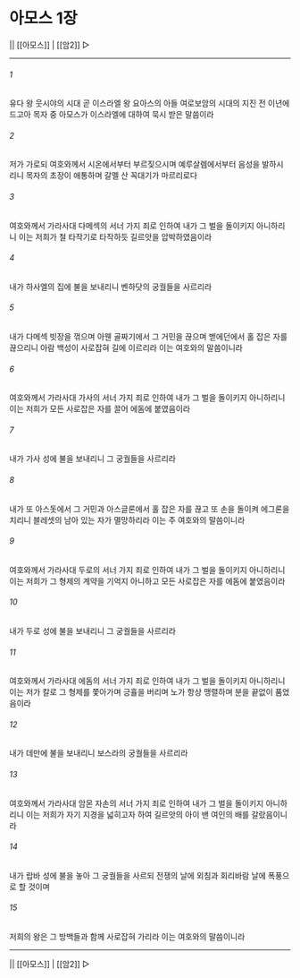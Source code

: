 ﻿# 아모스 1장

|| [[아모스]] | [[암2]] ▷
***

###### 1
유다 왕 웃시야의 시대 곧 이스라엘 왕 요아스의 아들 여로보암의 시대의 지진 전 이년에 드고아 목자 중 아모스가 이스라엘에 대하여 묵시 받은 말씀이라

###### 2
저가 가로되 여호와께서 시온에서부터 부르짖으시며 예루살렘에서부터 음성을 발하시리니 목자의 초장이 애통하며 갈멜 산 꼭대기가 마르리로다

###### 3
여호와께서 가라사대 다메섹의 서너 가지 죄로 인하여 내가 그 벌을 돌이키지 아니하리니 이는 저희가 철 타작기로 타작하듯 길르앗을 압박하였음이라

###### 4
내가 하사엘의 집에 불을 보내리니 벤하닷의 궁궐들을 사르리라

###### 5
내가 다메섹 빗장을 꺾으며 아웬 골짜기에서 그 거민을 끊으며 벧에던에서 홀 잡은 자를 끊으리니 아람 백성이 사로잡혀 길에 이르리라 이는 여호와의 말씀이니라

###### 6
여호와께서 가라사대 가사의 서너 가지 죄로 인하여 내가 그 벌을 돌이키지 아니하리니 이는 저희가 모든 사로잡은 자를 끌어 에돔에 붙였음이라

###### 7
내가 가사 성에 불을 보내리니 그 궁궐들을 사르리라

###### 8
내가 또 아스돗에서 그 거민과 아스글론에서 홀 잡은 자를 끊고 또 손을 돌이켜 에그론을 치리니 블레셋의 남아 있는 자가 멸망하리라 이는 주 여호와의 말씀이니라

###### 9
여호와께서 가라사대 두로의 서너 가지 죄로 인하여 내가 그 벌을 돌이키지 아니하리니 이는 저희가 그 형제의 계약을 기억지 아니하고 모든 사로잡은 자를 에돔에 붙였음이라

###### 10
내가 두로 성에 불을 보내리니 그 궁궐들을 사르리라

###### 11
여호와께서 가라사대 에돔의 서너 가지 죄로 인하여 내가 그 벌을 돌이키지 아니하리니 이는 저가 칼로 그 형제를 쫓아가며 긍휼을 버리며 노가 항상 맹렬하며 분을 끝없이 품었음이라

###### 12
내가 데만에 불을 보내리니 보스라의 궁궐들을 사르리라

###### 13
여호와께서 가라사대 암몬 자손의 서너 가지 죄로 인하여 내가 그 벌을 돌이키지 아니하리니 이는 저희가 자기 지경을 넓히고자 하여 길르앗의 아이 밴 여인의 배를 갈랐음이니라

###### 14
내가 랍바 성에 불을 놓아 그 궁궐들을 사르되 전쟁의 날에 외침과 회리바람 날에 폭풍으로 할 것이며

###### 15
저희의 왕은 그 방백들과 함께 사로잡혀 가리라 이는 여호와의 말씀이니라

***
|| [[아모스]] | [[암2]] ▷